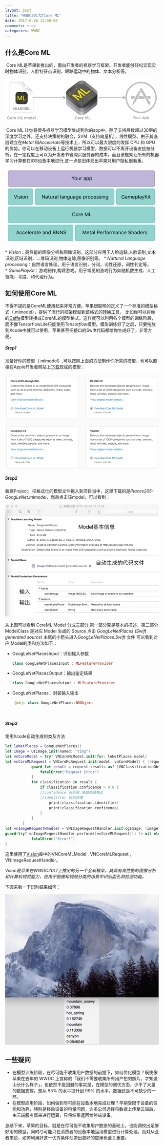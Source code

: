 ```yaml
---
layout: post
title: "WWDC2017之Core ML"
date: 2017-6-26 12:00:00
comments: true
categories: WWDC
---
```




## 什么是Core ML

​	Core ML是苹果新推出的，面向开发者的机器学习框架。开发者能够轻松实现实时物体识别、人脸特征点识别、跟踪运动中的物体、文本分析等。

![](/source/images/post/WWDC2017/coreml.png)

​	Core ML 让你将很多机器学习模型集成到你的app中。除了支持层数超过30层的深度学习之外，还支持决策树的融合，SVM（支持向量机），线性模型。由于其底层建立在*Metal* 和*Accelerate*等技术上，所以可以最大限度的发挥 CPU 和 GPU 的优势。你可以在移动设备上运行机器学习模型，数据可以不离开设备直接被分析，在一定程度上可以为开发者节省购买服务器的成本。而且该框架让所有的机器学习计算都在iOS设备本地进行,这一点依旧体现出苹果对用户隐私很看重。

![](/source/images/post/WWDC2017/frame.png "Core ML底层框架")

* *Vision*：高性能的图像分析和图像识别。这部分应用于人脸追踪,人脸识别,文本识别,区域识别，二维码识别,物体追踪,图像识别等。
* *Nattural Language processing*：自然语言处理。用于语言识别，分词，词性还原，词性判定等。
* *GamePlayKit*：游戏制作,构建游戏。用于常见的游戏行为如随机数生成、人工智能、寻路、和代理行为。



## 如何使用Core ML

​	不得不提的是CoreML使用起来非常方便。苹果很聪明的定义了一个标准的模型格式（.mlmodel），提供了流行的框架模型到该格式的[转换工具](https://pypi.python.org/pypi/coremltools)， 比如你可以将你的[Caffe](http://caffe.berkeleyvision.org/)模型转换成CoreML的模型格式。这样就可以利用各个模型的训练阶段，而不像TensorflowLite只能使用*Tensorflow*模型。模型训练好了之后，只要拖放到Xcode中就可以使用，苹果甚至把接口的Swift代码都给你生成好了，非常方便。

##### Step1

​	准备好你的模型（.mlmodel）,可以按照上面的方法制作你所需的模型，也可以直接在Apple开发者网站上[下载](https://developer.apple.com/machine-learning/)现成的模型：

![](/source/images/post/WWDC2017/mlmodels.png)

##### Step2

​	新建Project，把格式化的模型文件拖入到项目当中，这里下载的是*Places205-GoogLeNet.mlmodel*，然后点击该model，可以看到：

![](/source/images/post/WWDC2017/baseinfo.png)

从上图可以看到 CoreML Model 分成三部分,第一部分算是基本的描述，第二部分 ModelClass 是对应 Model 生成的 Source 点击 *GoogLeNetPlaces (Swift generated source)* 末尾的小箭头进入*GoogLeNetPlaces.Swift* 文件 可以看到对应 Model的类和方法如下：

* GoogLeNetPlacesInput：识别输入参数

  ```swift
  class GoogLeNetPlacesInput : MLFeatureProvider
  ```


* GoogLeNetPlacesOutput：输出鉴定结果

  ```swift
  class GoogLeNetPlacesOutput : MLFeatureProvider
  ```

* GoogLeNetPlaces：封装输入输出

  ```swift
   @objc class GoogLeNetPlaces:NSObject
  ```

   ​

##### Step3

使用Xcode自动生成的类及方法

```swift
let leNetPlaces = GoogLeNetPlaces()
let image = UIImage.init(named: "timg")
let vnCoreModel = try! VNCoreMLModel.init(for: leNetPlaces.model)
let vnCoreMLRequest = VNCoreMLRequest.init(model: vnCoreModel) { (request:VNRequest, error:Error?) in
            guard let result = request.results as? [VNClassificationObservation] else{
                fatalError("Requset Error")
            }
            for classification in result {
                if classification.confidence > 0.8 {
                //confidence 识别率,值越高越接近
				//identifier 识别结果
                    print(classification.identifier)
                    print(classification.confidence)
                }
            }
        }
let vnImageRequestHandler = VNImageRequestHandler.init(cgImage: (image?.cgImage)!)
guard(try? vnImageRequestHandler.perform([vnCoreMLRequest])) != nil else {
            fatalError("Error!")
}
```

这里使用了[Vision](https://developer.apple.com/documentation/vision)库中的VNCoreMLModel , VNCoreMLRequest , VNImageRequestHandler。

*Vison是苹果在WWDC2017上推出的另一个全新框架，其具有高性能的图像分析和计算机视觉能力，应用于图像和视频分类的场景中识别面孔和检测功能。*

下面来看一下识别结果如何：

![](/source/images/post/WWDC2017/result.png)

## 一些疑问

* 在模型训练阶段，在尽可能不收集用户数据的前提下，如何优化模型？既使像苹果在去年的 WWDC 上宣称的「我们不需要收集所有用户拍的照片，才知道山长什么样子」，也依然不能回避的事实是，在模型的调优方面，少不了大量的数据支撑。想从 95% 的水平提升到 99% 的水平，数据还是不可缺少的一环。
* 在模型应用阶段，如何做到尽可能在设备本地完成处理？早期受限于设备的性能和功耗，特别是移动设备的电量问题，许多公司选择将数据上传至云端后，由云端服务器来进行运算，只将结果返回给终端设备。

总结下来，苹果的目标，就是在尽可能不收集用户数据的基础上，也能调校出足够好用的模型，同时尽可能只在消费者的设备本地运用模型进行计算处理。而对从业者来说，如何利用好这一优秀条件创造出更好的应用也至关重要。